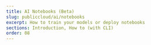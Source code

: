```yaml
---
title: AI Notebooks (Beta)
slug: publiccloud/ai/notebooks
excerpt: How to train your models or deploy notebooks
sections: Introduction, How to (with CLI)
order: 08
---
```

